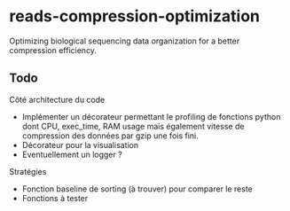 # reads-compression-optimization
Optimizing biological sequencing data organization for a better compression efficiency.

## Todo
Côté architecture du code
- Implémenter un décorateur permettant le profiling de fonctions python dont CPU, exec_time, RAM usage mais également vitesse de compression des données par gzip une fois fini.
- Décorateur pour la visualisation
- Eventuellement un logger ?

Stratégies
- Fonction baseline de sorting (à trouver) pour comparer le reste
- Fonctions à tester